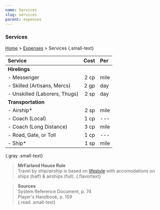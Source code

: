 ```yaml
---
name: Services
slug: services
parent: expenses
---
```

### Services
[Home](dm-operations-center) > [Expenses](expenses-menu) > Services {.small-text}

| Service                                                |   Cost   | Per      |
| :----------------------------------------------------- | -------: | :------- |
| **Hirelings**                                                              |||
| - Messenger                                            |     2 cp | mile     |  
| - Skilled (Artisans, Mercs)                            |     2 gp | day      |  
| - Unskilled (Laborers, Thugs)                          |     2 sp | day      |  
| **Transportation**                                                         |||
| - Airship*                                             |     2 sp | mile     |  
| - Coach (Local)                                        |     1 cp | ---      |
| - Coach (Long Distance)                                |     3 cp | mile     |
| - Road, Gate, or Toll                                  |     1 cp | ---      |
| - Ship*                                                |     1 sp | mile     |
{.gray .small-text}

> **MrFarland House Rule**<br/>
> Travel by ship/airship is based on [lifestyle](lifestyle) with accomodations on ships (half) & airships (full).
{.flavortext}

> **Sources** <br/>
> System Reference Document, p. 74<br/>
> Player's Handbook, p. 159<br/>
{.read .small-text}